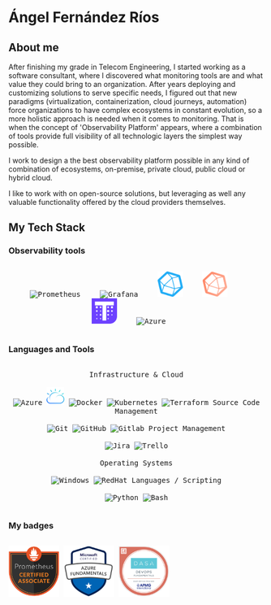 # Ángel Fernández Ríos

## About me
After finishing my grade in Telecom Engineering, I started working as a software consultant, where I discovered what monitoring tools are and what value they could bring to an organization. After years deploying and customizing solutions to serve specific needs, I figured out that new paradigms (virtualization, containerization, cloud journeys, automation) force organizations to have complex ecosystems in constant evolution, so a more holistic approach is needed when it comes to monitoring. That is when the concept of 'Observability Platform' appears, where a combination of tools provide full visibility of all technologic layers the simplest way possible.

I work to design a the best observability platform possible in any kind of combination of ecosystems, on-premise, private cloud, public cloud or hybrid cloud.

I like to work with on open-source solutions, but leveraging as well any valuable functionality offered by the cloud providers themselves.

## My Tech Stack
### Observability tools 
<div>
  <p style="display: inline-block;" align="center">
    <kbd>
        <img alt="Prometheus" style="padding-right:30px;" width="50px" src="https://cdn.jsdelivr.net/gh/devicons/devicon/icons/prometheus/prometheus-original.svg"/>
        <img alt="Grafana" style="padding-right:30px;" width="50px" src="https://cdn.jsdelivr.net/gh/devicons/devicon/icons/grafana/grafana-original.svg"/>
        <img alt="InfluxDB" style="padding-right:30px;" width="50px" src="InfluxDB.png"/>
        <img alt="Telegraf" style="padding-right:30px;" width="50px" src="Telegraf.png"/>
        <img alt="Thanos" style="padding-right:30px;" width="50px" src="Thanos.png"/>
        <img alt="Azure" style="padding-right:30px;" width="50px" src="https://cdn.jsdelivr.net/gh/devicons/devicon/icons/azure/azure-original.svg"/>
    </kbd>
  </p>
</div>

### Languages and Tools
<div>
  <p style="display: inline-block;" align="center">
    <kbd>
      <kbd>Infrastructure & Cloud</kbd>
      <br>
      <br>
        <img alt="Azure" width="35px" src="https://cdn.jsdelivr.net/gh/devicons/devicon/icons/azure/azure-original.svg"/>
        <img alt="IBM Cloud" width="35px" src="IBMCloud.png"/>
        <img alt="Docker" width="35px" src="https://cdn.jsdelivr.net/gh/devicons/devicon/icons/docker/docker-plain.svg"/>
        <img alt="Kubernetes" width="35px" src="https://cdn.jsdelivr.net/gh/devicons/devicon/icons/kubernetes/kubernetes-plain.svg"/>
        <img alt="Terraform" width="35px" src="https://cdn.jsdelivr.net/gh/devicons/devicon/icons/terraform/terraform-original.svg"/>
    </kbd>
    <kbd>
      <kbd>Source Code Management</kbd>
      <br>
      <br>
        <img alt="Git" width="35px" src="https://cdn.jsdelivr.net/gh/devicons/devicon/icons/git/git-original.svg"/>
        <img alt="GitHub" width="35px" src="https://cdn.jsdelivr.net/gh/devicons/devicon/icons/github/github-original.svg"/>
        <img alt="Gitlab" width="35px" src="https://cdn.jsdelivr.net/gh/devicons/devicon/icons/gitlab/gitlab-original.svg"/>
    </kbd>
    <kbd>
      <kbd>Project Management</kbd>
      <br>
      <br>
        <img alt="Jira" width="35px" src="https://cdn.jsdelivr.net/gh/devicons/devicon/icons/jira/jira-original.svg"/>
        <img alt="Trello" width="35px" src="https://cdn.jsdelivr.net/gh/devicons/devicon/icons/trello/trello-plain.svg"/>
    </kbd>
    <br>
    <br>
    <kbd>
      <kbd>Operating Systems</kbd>
      <br>
      <br>
        <img alt="Windows" width="35px" src="https://cdn.jsdelivr.net/gh/devicons/devicon/icons/windows8/windows8-original.svg"/>
        <img alt="RedHat" width="35px" src="https://cdn.jsdelivr.net/gh/devicons/devicon/icons/redhat/redhat-original.svg"/>
    </kbd>
    <kbd>
      <kbd>Languages / Scripting</kbd>
      <br>
      <br>
        <img alt="Python" width="35px" src="https://cdn.jsdelivr.net/gh/devicons/devicon/icons/python/python-original.svg"/>
        <img alt="Bash" width="35px" src="https://cdn.jsdelivr.net/gh/devicons/devicon/icons/bash/bash-original.svg"/>
    </kbd>
  </p>
</div>

### My badges
<div>
  <p style="display: inline-block;" align="center">
    <kbd>
        <img alt="Prometheus Certified Associate" width="100px" src="PCA.png"/>
        <img alt="AZ-900" width="100px" src="AZ_900.png"/>
        <img alt="DevOps" width="100px" src="DevOps.png"/>
    </kbd>
  </p>
</div>